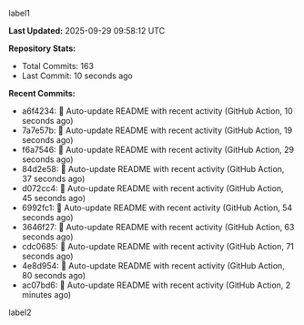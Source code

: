 
label1 
<!-- ACTIVITY_START -->
**Last Updated:** 2025-09-29 09:58:12 UTC

**Repository Stats:**
- Total Commits: 163
- Last Commit: 10 seconds ago

**Recent Commits:**
- a6f4234: 🤖 Auto-update README with recent activity (GitHub Action, 10 seconds ago)
- 7a7e57b: 🤖 Auto-update README with recent activity (GitHub Action, 19 seconds ago)
- f6a7546: 🤖 Auto-update README with recent activity (GitHub Action, 29 seconds ago)
- 84d2e58: 🤖 Auto-update README with recent activity (GitHub Action, 37 seconds ago)
- d072cc4: 🤖 Auto-update README with recent activity (GitHub Action, 45 seconds ago)
- 6992fc1: 🤖 Auto-update README with recent activity (GitHub Action, 54 seconds ago)
- 3646f27: 🤖 Auto-update README with recent activity (GitHub Action, 63 seconds ago)
- cdc0685: 🤖 Auto-update README with recent activity (GitHub Action, 71 seconds ago)
- 4e8d954: 🤖 Auto-update README with recent activity (GitHub Action, 80 seconds ago)
- ac07bd6: 🤖 Auto-update README with recent activity (GitHub Action, 2 minutes ago)
<!-- ACTIVITY_END -->

label2
